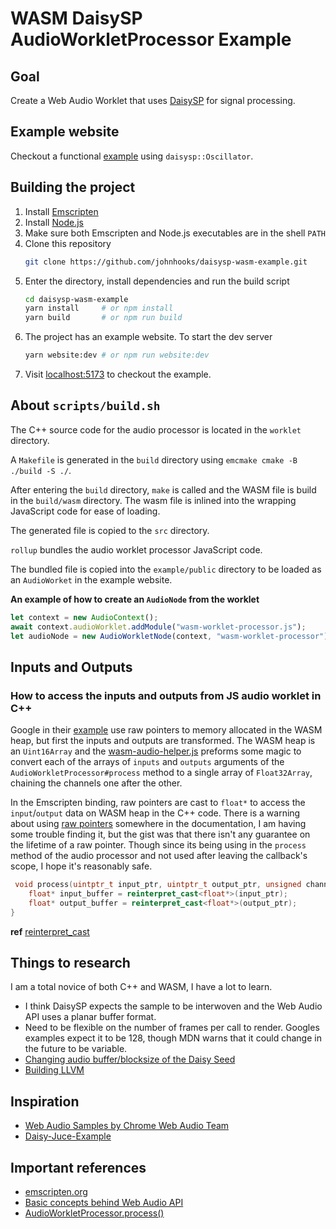 # WASM DaisySP AudioWorkletProcessor Example

## Goal

Create a Web Audio Worklet that uses [DaisySP](https://github.com/electro-smith/DaisySP) for signal processing.

## Example website

Checkout a functional [example](https://johnhooks.io/daisysp-wasm) using `daisysp::Oscillator`.

## Building the project

1. Install [Emscripten](https://emscripten.org/docs/getting_started/downloads.html#installation-instructions-using-the-emsdk-recommended)
2. Install [Node.js](https://nodejs.org/en/download/)
3. Make sure both Emscripten and Node.js executables are in the shell `PATH`
4. Clone this repository
   ```sh
   git clone https://github.com/johnhooks/daisysp-wasm-example.git
   ```
5. Enter the directory, install dependencies and run the build script
   ```sh
   cd daisysp-wasm-example
   yarn install     # or npm install
   yarn build       # or npm run build
   ```
6. The project has an example website. To start the dev server
   ```sh
   yarn website:dev # or npm run website:dev
   ```
7. Visit [localhost:5173](http://127.0.0.1:5173/) to checkout the example.

## About `scripts/build.sh`

The C++ source code for the audio processor is located in the `worklet` directory.

A `Makefile` is generated in the `build` directory using `emcmake cmake -B ./build -S ./`.

After entering the `build` directory, `make` is called and the WASM file is build in the `build/wasm` directory. The wasm file is inlined into the wrapping JavaScript code for ease of loading.

The generated file is copied to the `src` directory.

`rollup` bundles the audio worklet processor JavaScript code.

The bundled file is copied into the `example/public` directory to be loaded as an `AudioWorket` in the example website.

**An example of how to create an `AudioNode` from the worklet**

```js
let context = new AudioContext();
await context.audioWorklet.addModule("wasm-worklet-processor.js");
let audioNode = new AudioWorkletNode(context, "wasm-worklet-processor");
```

## Inputs and Outputs

### How to access the inputs and outputs from JS audio worklet in C++

Google in their [example](https://github.com/GoogleChromeLabs/web-audio-samples/blob/eed2a8613af551f2b1d166a01c834e8431fdf3c6/src/audio-worklet/design-pattern/wasm/SimpleKernel.cc)
use raw pointers to memory allocated in the WASM heap, but first the inputs and outputs are transformed. The WASM heap is an `Uint16Array` and the [wasm-audio-helper.js](https://github.com/johnhooks/web-audio-samples/blob/eed2a8613af551f2b1d166a01c834e8431fdf3c6/src/audio-worklet/design-pattern/lib/wasm-audio-helper.js) preforms some magic to convert each of the arrays of `inputs` and `outputs` arguments of the `AudioWorkletProcessor#process` method to a single array of `Float32Array`, chaining the channels one after the other.

In the Emscripten binding, raw pointers are cast to `float*` to access the `input`/`output` data on WASM heap in the C++ code. There is a warning about using [raw pointers](https://emscripten.org/docs/porting/connecting_cpp_and_javascript/embind.html#raw-pointers) somewhere in the documentation, I am having some trouble finding it, but the gist was that there isn't any guarantee on the lifetime of a raw pointer. Though since its being using in the `process` method of the audio processor and not used after leaving the callback's scope, I hope it's reasonably safe.

```cpp
 void process(uintptr_t input_ptr, uintptr_t output_ptr, unsigned channel_count) {
    float* input_buffer = reinterpret_cast<float*>(input_ptr);
    float* output_buffer = reinterpret_cast<float*>(output_ptr);
}
```

**ref** [reinterpret_cast](https://en.cppreference.com/w/cpp/language/reinterpret_cast)

## Things to research

I am a total novice of both C++ and WASM, I have a lot to learn.

- I think DaisySP expects the sample to be interwoven and the Web Audio API uses a planar buffer format.
- Need to be flexible on the number of frames per call to render. Googles examples expect it to be 128, though MDN warns that it could change in the future to be variable.
- [Changing audio buffer/blocksize of the Daisy Seed](https://forum.electro-smith.com/t/changing-audio-buffer-blocksize-of-the-daisy-seed/283)
- [Building LLVM](https://emscripten.org/docs/building_from_source/index.html#building-llvm)

## Inspiration

- [Web Audio Samples by Chrome Web Audio Team](https://github.com/GoogleChromeLabs/web-audio-samples/tree/main)
- [Daisy-Juce-Example](https://github.com/electro-smith/Daisy-Juce-Example/tree/main)

## Important references

- [emscripten.org](https://emscripten.org/index.html)
- [Basic concepts behind Web Audio API](https://developer.mozilla.org/en-US/docs/Web/API/Web_Audio_API/Basic_concepts_behind_Web_Audio_API)
- [AudioWorkletProcessor.process()](https://developer.mozilla.org/en-US/docs/Web/API/AudioWorkletProcessor/process)


